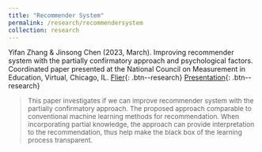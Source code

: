 ```yaml
---
title: "Recommender System"
permalink: /research/recommendersystem
collection: research
---
```


Yifan Zhang & Jinsong Chen (2023, March). Improving recommender system with the partially confirmatory approach and psychological factors. Coordinated paper presented at the National Council on Measurement in Education, Virtual, Chicago, IL. [Flier](/files/pdf/research/NCMEflier.pdf){: .btn--research} [Presentation](/files/html/posts/NCME_RS_pre.html){: .btn--research}

> <p style="font-size: 10pt; width: 100%; text-align: left;">This paper investigates if we can improve recommender system with the partially confirmatory approach. The proposed approach comparable to conventional machine learning methods for recommendation. When incorporating partial knowledge, the approach can provide interpretation to the recommendation, thus help make the black box of the learning process transparent.</p> 

